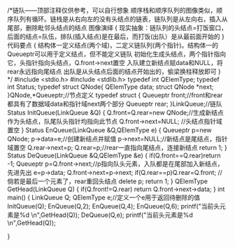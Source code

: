 /*链队——顶部注释仅供参考，可以自行想象 
	顺序栈和顺序队列的图像类似，顺序队列有循环。链栈是从右向左的没有头结点的链表，链队列是从左向右，插入从尾部，删除毗邻头结点的结点 
	图像演绎
	{
		 现实抽象：链队列的头结点=打饭窗口，后面的结点=队伍，排队(插入结点)是在最后，而打饭(出队）是从最前面开始的 
	} 
	代码要点
	{
		结构体一定义结点(两个域)，二定义链队列(两个指针)。结构体一的Queueptr可以用于定义结点，但不能定义链队
		初始化生成头结点，两个指针指向它，头指针指向头结点，Q.front->next置空
		入队建立新结点赋data和NULL，将rear永远指向尾结点
		出队是从头结点后面的结点开始出的，偷梁换柱释放即可 
	} 
*/
#include <stdio.h>
#include <stdlib.h>
typedef int QElemType;
typedef int Status;
typedef struct QNode{
	QElemType data;
	struct QNode *next;
}QNode,*Queueptr;//节点定义 
typedef struct 
{
	Queueptr front;//front和rear都具有了数据域data和指针域next两个部分 
	Queueptr rear;
 }LinkQueue;//链队 
Status InitQueue(LinkQueue &Q)
{
	Q.front=Q.rear=new QNode;//生成新结点作为头结点，队尾队头指针均指向此节点
	Q.front->next=NULL; //头结点指针域置空 
}
Status EnQueue(LinkQueue &Q,QElemType e)
{
	Queueptr p=new QNode;
	p->data=e;//创建新结点并赋值 
	p->next=NULL;//新结点是尾结点，指针域置空 
	Q.rear->next=p;
	Q.rear=p;//rear一直指向尾结点，连接新结点 
	return 1; 
 } 
 Status DeQueue(LinkQueue &Q,QElemType &e)
 {
 	if(Q.front==Q.rear)return -1;
 	Queueptr p=Q.front->next;//p指向队头元素，入队都是在尾部加入新结点，先进先出
	 e=p->data;
	 Q.front->next=p->next;
	 if(Q.rear==p)Q.rear=Q.front; //倘若是最后一个元素了，rear重回头结点
	 delete p;
	 return 1; 
 }
 QElemType GetHead(LinkQueue Q)
 {
 	if(Q.front!=Q.rear)
 		return Q.front->next->data;
 }
 int main()
 {
 	LinkQueue Q;
 	QElemType e;//定义一个e用于返回待删除的值 
 	InitQueue(Q);
 	EnQueue(Q,2);
 	EnQueue(Q,4);
 	EnQueue(Q,6);
 	printf("当前头元素是%d \n",GetHead(Q));
 	DeQueue(Q,e);
 	printf("当前头元素是%d \n",GetHead(Q));
 	
 }
